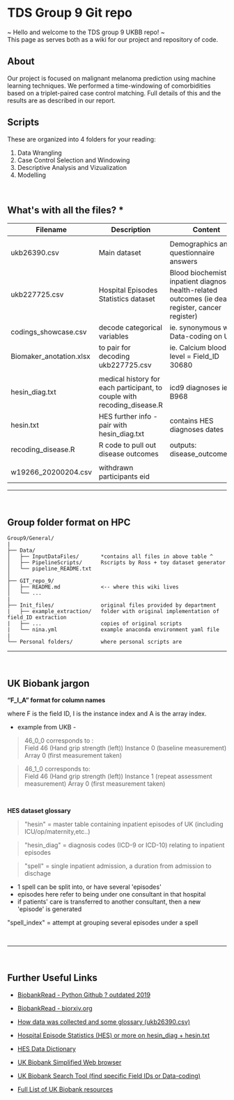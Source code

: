 # TDS Group 9 Git repo 
~ Hello and welcome to the TDS group 9 UKBB repo! ~  
This page as serves both as a wiki for our project and repository of code.

## About
Our project is focused on malignant melanoma prediction using machine learning techniques. We performed a time-windowing of comorbidities based on a triplet-paired case control matching. Full details of this and the results are as described in our report.

## Scripts
These are organized into 4 folders for your reading:
1. Data Wrangling
2. Case Control Selection and Windowing
3. Descriptive Analysis and Vizualization
4. Modelling 


</br>


## What's with all the files? *

| Filename      | Description |  Content  |
| ----------- | ----------- | -----------  |
|   |   |  |
| ukb26390.csv      | Main dataset | Demographics and questionnaire answers |
| ukb227725.csv   | Hospital Episodes Statistics dataset | Blood biochemistry, inpatient diagnoses,  health-related outcomes (ie death register, cancer register) |
| codings_showcase.csv | decode categorical variables | ie. synonymous with Data-coding on UKB |
| Biomaker_anotation.xlsx | to pair for decoding ukb227725.csv | ie. Calcium blood level = Field_ID 30680 |
|    |   |   |
| hesin_diag.txt | medical history for each participant, to couple with recoding_disease.R | icd9 diagnoses ie. B968 |
| hesin.txt | HES further info - pair with hesin_diag.txt | contains HES diagnoses dates  |
| recoding_disease.R | R code to pull out disease outcomes | outputs: disease_outcomes.rds | 
|    |   |   |
| w19266_20200204.csv | withdrawn participants eid |  | 

---------------------------

</br>  
  

## Group folder format on HPC

```
Group9/General/
|
├── Data/
│   ├── InputDataFiles/       *contains all files in above table ^
│   ├── PipelineScripts/      Rscripts by Ross + toy dataset generator
│   └── pipeline_README.txt 
│   
├── GIT_repo_9/
│   ├── README.md             <-- where this wiki lives
│   └── ...
|
├── Init_files/               original files provided by department
|   ├── example_extraction/   folder with original implementation of field_ID extraction
|   ├── ...                   copies of original scripts 
|   └── nina.yml              example anaconda environment yaml file 
|
└── Personal folders/         where personal scripts are

```
-------------------------------

</br>

## UK Biobank jargon

**“F_I_A” format for column names**

where F is the field ID, I is the instance index and A is the array index.

- example from UKB - 

>46_0_0 corresponds to :  
>Field 46 (Hand grip strength (left))
Instance 0 (baseline measurement)
Array 0 (first measurement taken)

>46_1_0 corresponds to:   
> Field 46 (Hand grip strength (left))
Instance 1 (repeat assessment measurement)
Array 0 (first measurement taken)

</br>

**HES dataset glossary**

>"hesin" = master table containing inpatient episodes of UK (including ICU/op/maternity,etc..)  

>"hesin_diag" = diagnosis codes (ICD-9 or ICD-10) relating to inpatient episodes

>"spell" = single inpatient admission, a duration from admission to dischage  
 * 1 spell can be split into, or have several 'episodes'  
 * episodes here refer to being under one consultant in that hospital   
 * if patients' care is transferred to another consultant, then a new 'episode' is generated   

"spell_index" = attempt at grouping several episodes under a spell 


</br>




------------------------------
</br>

## Further Useful Links

* [BiobankRead - Python Github ? outdated 2019](https://github.com/saphir746/BiobankRead-Bash)
* [BiobankRead - biorxiv.org](https://www.biorxiv.org/content/10.1101/569715v1.full.pdf)

* [How data was collected and some glossary (ukb26390.csv)](https://biobank.ndph.ox.ac.uk/~bbdatan/Repeat_assessment_doc_v1.0.pdf)


* [Hospital Episode Statistics (HES) or more on hesin_diag + hesin.txt](https://biobank.ndph.ox.ac.uk/showcase/showcase/docs/HospitalEpisodeStatistics.pdf)

* [HES Data Dictionary](https://biobank.ndph.ox.ac.uk/showcase/showcase/docs/HESDataDic.xlsx)

* [UK Biobank Simplified Web browser](https://biobank.ndph.ox.ac.uk/showcase/browse.cgi)

* [UK Biobank Search Tool (find specific Field IDs or Data-coding)](https://biobank.ndph.ox.ac.uk/showcase/search.cgi)

* [Full List of UK Biobank resources](https://biobank.ndph.ox.ac.uk/showcase/exinfo.cgi?src=UnderstandingUKB)